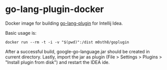 go-lang-plugin-docker
=====================

Docker image for building [go-lang-plugin](https://github.com/go-lang-plugin-org/go-lang-idea-plugin) for Intellij Idea.

Basic usage is:

`docker run --rm -t -i -v "$(pwd)":/dist m0sth8/goplugin`

After a successful build, google-go-language.jar should be created in current directory.
Lastly, import the jar as plugin (File > Settings > Plugins > "Install plugin from disk") and restart the IDEA ide.
